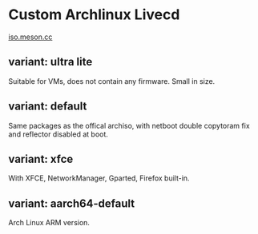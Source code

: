# Custom Archlinux Livecd
[iso.meson.cc](https://iso.meson.cc)  

## variant: ultra lite
Suitable for VMs, does not contain any firmware. Small in size.  

## variant: default
Same packages as the offical archiso, with netboot double copytoram fix and reflector disabled at boot.  

## variant: xfce
With XFCE, NetworkManager, Gparted, Firefox built-in.  

## variant: aarch64-default
Arch Linux ARM version.  
